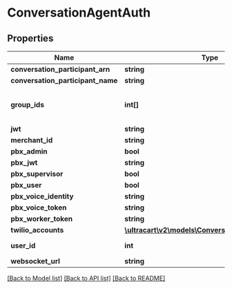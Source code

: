 # ConversationAgentAuth

## Properties
Name | Type | Description | Notes
------------ | ------------- | ------------- | -------------
**conversation_participant_arn** | **string** |  | [optional] 
**conversation_participant_name** | **string** |  | [optional] 
**group_ids** | **int[]** | UltraCart Groups this user belongs to | [optional] 
**jwt** | **string** |  | [optional] 
**merchant_id** | **string** |  | [optional] 
**pbx_admin** | **bool** |  | [optional] 
**pbx_jwt** | **string** |  | [optional] 
**pbx_supervisor** | **bool** |  | [optional] 
**pbx_user** | **bool** |  | [optional] 
**pbx_voice_identity** | **string** |  | [optional] 
**pbx_voice_token** | **string** |  | [optional] 
**pbx_worker_token** | **string** |  | [optional] 
**twilio_accounts** | [**\ultracart\v2\models\ConversationTwilioAccount[]**](ConversationTwilioAccount.md) |  | [optional] 
**user_id** | **int** | UltraCart User ID | [optional] 
**websocket_url** | **string** |  | [optional] 

[[Back to Model list]](../README.md#documentation-for-models) [[Back to API list]](../README.md#documentation-for-api-endpoints) [[Back to README]](../README.md)


